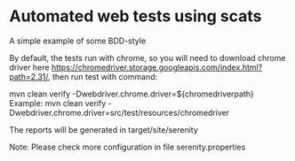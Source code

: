 # Automated web tests using scats

A simple example of some BDD-style

By default, the tests run with chrome, so you will need to download chrome driver here https://chromedriver.storage.googleapis.com/index.html?path=2.31/, then run test with command:

mvn clean verify -Dwebdriver.chrome.driver=${chromedriverpath}
Example: mvn clean verify -Dwebdriver.chrome.driver=src/test/resources/chromedriver

The reports will be generated in target/site/serenity

Note: Please check more configuration in file serenity.properties

